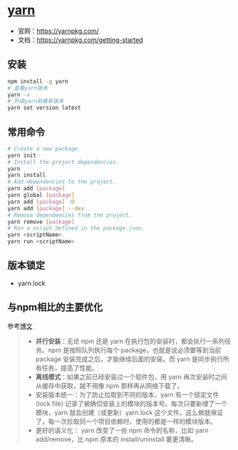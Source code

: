 # [yarn](https://yarnpkg.com/)

* 官网：https://yarnpkg.com/
* 文档：https://yarnpkg.com/getting-started

## 安装
```bash
npm install -g yarn
# 查看yarn版本
yarn -v
# 升级yarn到最新版本
yarn set version latest
```

## 常用命令
```bash
# Create a new package.
yarn init
# Install the project dependencies.
yarn
yarn install
# Add dependencies to the project.
yarn add [package]
yarn global [package]
yarn add [package] -D
yarn add [package] --dev
# Remove dependencies from the project.
yarn remove [package]
# Run a script defined in the package.json.
yarn <scriptName>
yarn run <scriptName>
```
## 版本锁定
* yarn.lock

## 与npm相比的主要优化
参考[博文](https://segmentfault.com/a/1190000039684460)

>*  **并行安装**：无论 npm 还是 yarn 在执行包的安装时，都会执行一系列任务。npm 是按照队列执行每个 package，也就是说必须要等到当前 package 安装完成之后，才能继续后面的安装。而 yarn 是同步执行所有任务，提高了性能。
>* **离线模式**：如果之前已经安装过一个软件包，用 yarn 再次安装时之间从缓存中获取，就不用像 npm 那样再从网络下载了。
>* 安装版本统一：为了防止拉取到不同的版本，yarn 有一个锁定文件 (lock file) 记录了被确切安装上的模块的版本号。每次只要新增了一个模块，yarn 就会创建（或更新）yarn.lock 这个文件。这么做就保证了，每一次拉取同一个项目依赖时，使用的都是一样的模块版本。
>* 更好的语义化： yarn 改变了一些 npm 命令的名称，比如 yarn add/remove，比 npm 原本的 install/uninstall 要更清晰。
